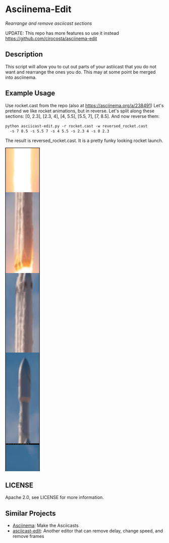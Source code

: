 # Asciinema-Edit

_Rearrange and remove asciicast sections_

UPDATE: This repo has more features so use it instead https://github.com/cirocosta/asciinema-edit

## Description

This script will allow you to cut out parts of your astiicast that you 
do not want and rearrange the ones you do. 
This may at some point be merged into asciinema.

## Example Usage

Use rocket.cast from the repo (also at https://asciinema.org/a/238491)
Let's pretend we like rocket animations, but in reverse. Let's split along
these sections: [0, 2.3], [2.3, 4], [4, 5.5], [5.5, 7], [7, 8.5].
And now reverse them:

    python asciicast-edit.py -r rocket.cast -w reversed_rocket.cast 
      -s 7 8.5 -s 5.5 7 -s 4 5.5 -s 2.3 4 -s 0 2.3 
  
The result is reversed_rocket.cast. It is a pretty funky looking rocket launch.

![](reversed_rocket.png)

## LICENSE

Apache 2.0, see LICENSE for more information.

## Similar Projects

* [Asciinema](https://github.com/asciinema/asciinema): Make the Asciicasts
* [asciicast-edit](https://github.com/cirocosta/asciinema-edit): Another editor that can remove delay, change speed, and remove frames
